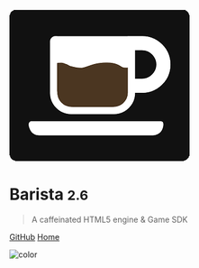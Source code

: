 <!-- _coverpage.md -->


![logo](_media/moocaccino.png)
# Barista <small>2.6</small> 

> A caffeinated HTML5 engine & Game SDK

[GitHub](https://github.com/thetinyspark/barista)
[Home](/README)

<!-- background color -->

![color](#cacaca)